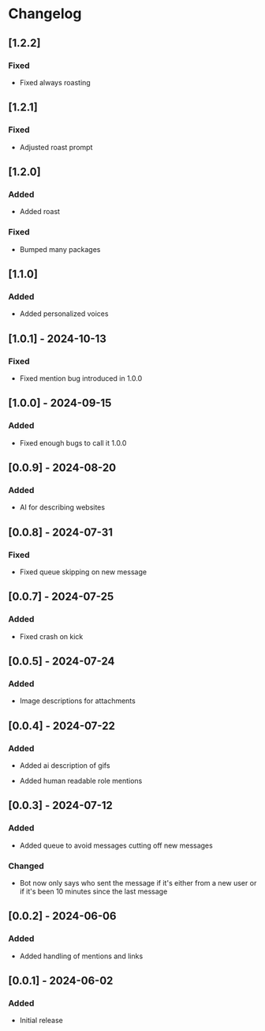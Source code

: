# Changelog

## [1.2.2]

### Fixed

- Fixed always roasting

## [1.2.1]

### Fixed

- Adjusted roast prompt

## [1.2.0]

### Added

- Added roast

### Fixed

- Bumped many packages

## [1.1.0]

### Added

- Added personalized voices

## [1.0.1] - 2024-10-13

### Fixed

- Fixed mention bug introduced in 1.0.0

## [1.0.0] - 2024-09-15

### Added

- Fixed enough bugs to call it 1.0.0

## [0.0.9] - 2024-08-20

### Added

- AI for describing websites

## [0.0.8] - 2024-07-31

### Fixed

- Fixed queue skipping on new message

## [0.0.7] - 2024-07-25

### Added

- Fixed crash on kick

## [0.0.5] - 2024-07-24

### Added

- Image descriptions for attachments

## [0.0.4] - 2024-07-22

### Added

- Added ai description of gifs

- Added human readable role mentions

## [0.0.3] - 2024-07-12

### Added

- Added queue to avoid messages cutting off new messages

### Changed

- Bot now only says who sent the message if it's either from a new user or if it's been 10 minutes since the last message

## [0.0.2] - 2024-06-06

### Added

- Added handling of mentions and links

## [0.0.1] - 2024-06-02

### Added

- Initial release
